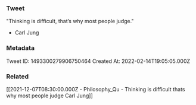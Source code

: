 ### Tweet
"Thinking is difficult, that’s why most people judge."

- Carl Jung

### Metadata
Tweet ID: 1493300279906750464
Created At: 2022-02-14T19:05:05.000Z

### Related
[[2021-12-07T08:30:00.000Z - Philosophy_Qu - Thinking is difficult thats why most people judge Carl Jung]]

